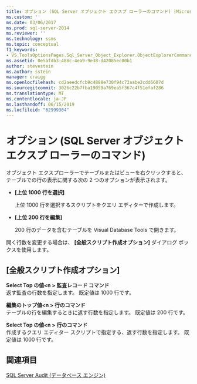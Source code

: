 ```yaml
---
title: オプション (SQL Server オブジェクト エクスプ ローラーのコマンド) |Microsoft Docs
ms.custom: ''
ms.date: 03/06/2017
ms.prod: sql-server-2014
ms.reviewer: ''
ms.technology: ssms
ms.topic: conceptual
f1_keywords:
- VS.ToolsOptionsPages.Sql_Server_Object_Explorer.ObjectExplorerCommands
ms.assetid: 0e5afdb3-488c-4ea9-9e38-d42085ec00b1
author: stevestein
ms.author: sstein
manager: craigg
ms.openlocfilehash: cd2aeedcfcb9c4888e730f94c73aabe2cdd6607d
ms.sourcegitcommit: 3026c22b7fba19059a769ea5f367c4f51efaf286
ms.translationtype: MT
ms.contentlocale: ja-JP
ms.lasthandoff: 06/15/2019
ms.locfileid: "62999304"
---
```

# <a name="options-sql-server-object-explorer-commands"></a>オプション (SQL Server オブジェクト エクスプ ローラーのコマンド)
  オブジェクト エクスプローラーでテーブルまたはビューを右クリックすると、テーブルでの行の表示に関する次の 2 つのオプションが表示されます。  
  
-   **[上位 1000 行を選択]**  
  
     上位 1000 行を選択するスクリプトをクエリ エディターで作成します。  
  
-   **[上位 200 行を編集]**  
  
     200 行のデータを含むテーブルを Visual Database Tools で開きます。  
  
 開く行数を変更する場合は、 **[全般スクリプト作成オプション]** ダイアログ ボックスを使用します。  
  
## <a name="general-scripting-options"></a>[全般スクリプト作成オプション]  
 **Select Top の値\<n > 監査レコード コマンド**  
 返す監査の行数を指定します。 既定値は 1000 行です。  
  
 **編集のトップ値\<n > 行のコマンド**  
 テーブルの行を編集するときに返す行数を指定します。 既定値は 200 行です。  
  
 **Select Top の値\<n > 行のコマンド**  
 作成するクエリ エディター スクリプトで指定する、返す行数を指定します。 既定値は 1000 行です。  
  
## <a name="see-also"></a>関連項目  
 [SQL Server Audit &#40;データベース エンジン&#41;](../../relational-databases/security/auditing/sql-server-audit-database-engine.md)  
  
  
